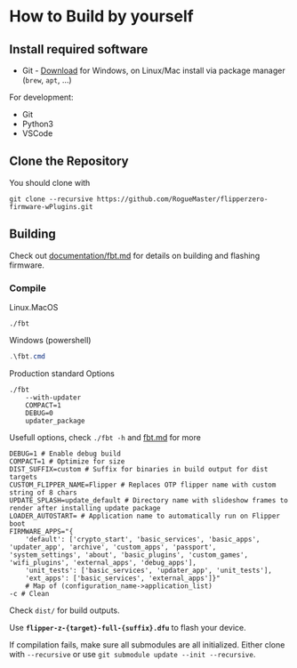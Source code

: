 
# How to Build by yourself

## Install required software

- Git - [Download](https://git-scm.com/downloads) for Windows, on Linux/Mac install via package manager (`brew`, `apt`, ...)

For development:

- Git
- Python3
- VSCode

## Clone the Repository

You should clone with

```shell
git clone --recursive https://github.com/RogueMaster/flipperzero-firmware-wPlugins.git
```

## Building

Check out [documentation/fbt.md](documentation/fbt.md) for details on building and flashing firmware.

### Compile

Linux.MacOS

```shell
./fbt
```

Windows (powershell)

```powershell
.\fbt.cmd
```

Production standard Options

```shell
./fbt
	--with-updater
	COMPACT=1
	DEBUG=0
	updater_package
```

Usefull options, check `./fbt -h` and [fbt.md](documentation/fbt.md) for more

```shell
DEBUG=1 # Enable debug build
COMPACT=1 # Optimize for size
DIST_SUFFIX=custom # Suffix for binaries in build output for dist targets
CUSTOM_FLIPPER_NAME=Flipper # Replaces OTP flipper name with custom string of 8 chars
UPDATE_SPLASH=update_default # Directory name with slideshow frames to render after installing update package
LOADER_AUTOSTART= # Application name to automatically run on Flipper boot
FIRMWARE_APPS="{
	'default': ['crypto_start', 'basic_services', 'basic_apps', 'updater_app', 'archive', 'custom_apps', 'passport', 'system_settings', 'about', 'basic_plugins', 'custom_games', 'wifi_plugins', 'external_apps', 'debug_apps'],
	'unit_tests': ['basic_services', 'updater_app', 'unit_tests'],
	'ext_apps': ['basic_services', 'external_apps']}"
	# Map of (configuration_name->application_list)
-c # Clean
```

Check `dist/` for build outputs.

Use **`flipper-z-{target}-full-{suffix}.dfu`** to flash your device.

If compilation fails, make sure all submodules are all initialized. Either clone with `--recursive` or use `git submodule update --init --recursive`.